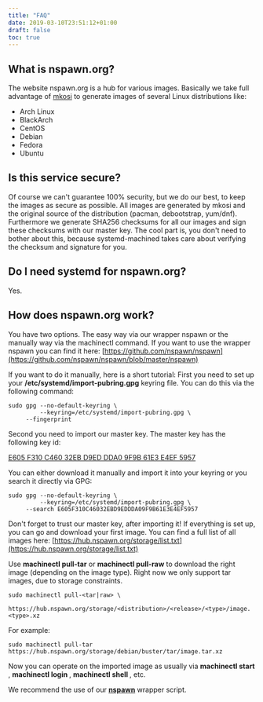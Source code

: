 ```yaml
---
title: "FAQ"
date: 2019-03-10T23:51:12+01:00
draft: false
toc: true
---
```


## What is nspawn.org?

The website nspawn.org is a hub for various images. Basically we take full advantage of [mkosi](https://github.com/systemd/mkosi) to generate images of several Linux distributions like:

* Arch Linux
* BlackArch
* CentOS
* Debian
* Fedora
* Ubuntu

## Is this service secure?

Of course we can't guarantee 100% security, but we do our best, to keep the images as secure as possible. All images are generated by mkosi and the original source of the distribution (pacman, debootstrap, yum/dnf). Furthermore we generate SHA256 checksums for all our images and sign these checksums with our master key. The cool part is, you don't need to bother about this, because systemd-machined takes care about verifying the checksum and signature for you.

## Do I need systemd for nspawn.org?

Yes.

## How does nspawn.org work?

You have two options. The easy way via our wrapper nspawn or the manually way via the machinectl command.
If you want to use the wrapper nspawn you can find it here: [https://github.com/nspawn/nspawn](https://github.com/nspawn/nspawn/blob/master/nspawn)

If you want to do it manually, here is a short tutorial:
First you need to set up your **/etc/systemd/import-pubring.gpg** keyring file. You can do this via the following command:

```
sudo gpg --no-default-keyring \
         --keyring=/etc/systemd/import-pubring.gpg \
	 --fingerprint
```

Second you need to import our master key. The master key has the following key id:

[E605 F310 C460 32EB D9ED DDA0 9F9B 61E3 E4EF 5957](https://hub.nspawn.org/storage/masterkey.pgp)

You can either download it manually and import it into your keyring or you search it directly via GPG:

```
sudo gpg --no-default-keyring \
         --keyring=/etc/systemd/import-pubring.gpg \
	 --search E605F310C46032EBD9EDDDA09F9B61E3E4EF5957
```

Don't forget to trust our master key, after importing it! If everything is set up, you can go and download your first image.
You can find a full list of all images here: [https://hub.nspawn.org/storage/list.txt](https://hub.nspawn.org/storage/list.txt)

Use **machinectl pull-tar** or **machinectl pull-raw** to download the right image (depending on the image type). Right now we only support tar images, due to storage constraints.

```
sudo machinectl pull-<tar|raw> \
     https://hub.nspawn.org/storage/<distribution>/<release>/<type>/image.<type>.xz
```

For example:

```
sudo machinectl pull-tar https://hub.nspawn.org/storage/debian/buster/tar/image.tar.xz
```

Now you can operate on the imported image as usually via **machinectl start <image name>**, **machinectl login <image-name>**, **machinectl shell <image-name>**, etc.

We recommend the use of our [**nspawn**](https://github.com/nspawn/nspawn/blob/master/nspawn) wrapper script.
